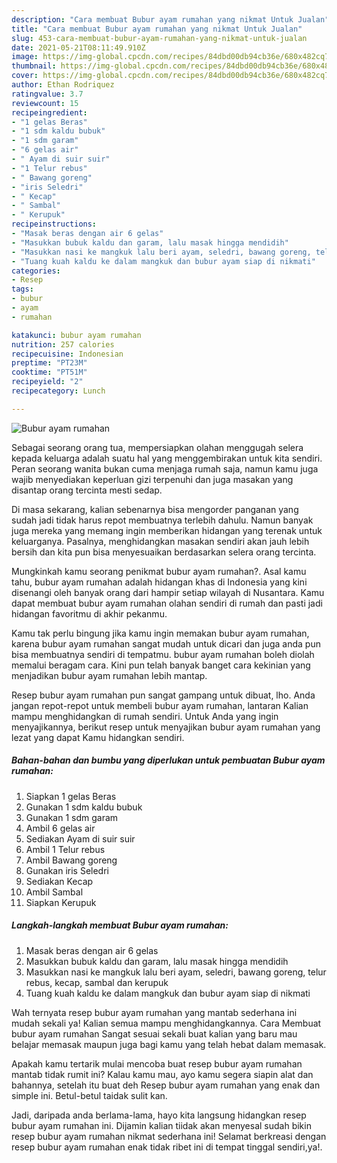 ```yaml
---
description: "Cara membuat Bubur ayam rumahan yang nikmat Untuk Jualan"
title: "Cara membuat Bubur ayam rumahan yang nikmat Untuk Jualan"
slug: 453-cara-membuat-bubur-ayam-rumahan-yang-nikmat-untuk-jualan
date: 2021-05-21T08:11:49.910Z
image: https://img-global.cpcdn.com/recipes/84dbd00db94cb36e/680x482cq70/bubur-ayam-rumahan-foto-resep-utama.jpg
thumbnail: https://img-global.cpcdn.com/recipes/84dbd00db94cb36e/680x482cq70/bubur-ayam-rumahan-foto-resep-utama.jpg
cover: https://img-global.cpcdn.com/recipes/84dbd00db94cb36e/680x482cq70/bubur-ayam-rumahan-foto-resep-utama.jpg
author: Ethan Rodriquez
ratingvalue: 3.7
reviewcount: 15
recipeingredient:
- "1 gelas Beras"
- "1 sdm kaldu bubuk"
- "1 sdm garam"
- "6 gelas air"
- " Ayam di suir suir"
- "1 Telur rebus"
- " Bawang goreng"
- "iris Seledri"
- " Kecap"
- " Sambal"
- " Kerupuk"
recipeinstructions:
- "Masak beras dengan air 6 gelas"
- "Masukkan bubuk kaldu dan garam, lalu masak hingga mendidih"
- "Masukkan nasi ke mangkuk lalu beri ayam, seledri, bawang goreng, telur rebus, kecap, sambal dan kerupuk"
- "Tuang kuah kaldu ke dalam mangkuk dan bubur ayam siap di nikmati"
categories:
- Resep
tags:
- bubur
- ayam
- rumahan

katakunci: bubur ayam rumahan 
nutrition: 257 calories
recipecuisine: Indonesian
preptime: "PT23M"
cooktime: "PT51M"
recipeyield: "2"
recipecategory: Lunch

---
```



![Bubur ayam rumahan](https://img-global.cpcdn.com/recipes/84dbd00db94cb36e/680x482cq70/bubur-ayam-rumahan-foto-resep-utama.jpg)

Sebagai seorang orang tua, mempersiapkan olahan menggugah selera kepada keluarga adalah suatu hal yang menggembirakan untuk kita sendiri. Peran seorang  wanita bukan cuma menjaga rumah saja, namun kamu juga wajib menyediakan keperluan gizi terpenuhi dan juga masakan yang disantap orang tercinta mesti sedap.

Di masa  sekarang, kalian sebenarnya bisa mengorder panganan yang sudah jadi tidak harus repot membuatnya terlebih dahulu. Namun banyak juga mereka yang memang ingin memberikan hidangan yang terenak untuk keluarganya. Pasalnya, menghidangkan masakan sendiri akan jauh lebih bersih dan kita pun bisa menyesuaikan berdasarkan selera orang tercinta. 



Mungkinkah kamu seorang penikmat bubur ayam rumahan?. Asal kamu tahu, bubur ayam rumahan adalah hidangan khas di Indonesia yang kini disenangi oleh banyak orang dari hampir setiap wilayah di Nusantara. Kamu dapat membuat bubur ayam rumahan olahan sendiri di rumah dan pasti jadi hidangan favoritmu di akhir pekanmu.

Kamu tak perlu bingung jika kamu ingin memakan bubur ayam rumahan, karena bubur ayam rumahan sangat mudah untuk dicari dan juga anda pun bisa membuatnya sendiri di tempatmu. bubur ayam rumahan boleh diolah memalui beragam cara. Kini pun telah banyak banget cara kekinian yang menjadikan bubur ayam rumahan lebih mantap.

Resep bubur ayam rumahan pun sangat gampang untuk dibuat, lho. Anda jangan repot-repot untuk membeli bubur ayam rumahan, lantaran Kalian mampu menghidangkan di rumah sendiri. Untuk Anda yang ingin menyajikannya, berikut resep untuk menyajikan bubur ayam rumahan yang lezat yang dapat Kamu hidangkan sendiri.

<!--inarticleads1-->

##### Bahan-bahan dan bumbu yang diperlukan untuk pembuatan Bubur ayam rumahan:

1. Siapkan 1 gelas Beras
1. Gunakan 1 sdm kaldu bubuk
1. Gunakan 1 sdm garam
1. Ambil 6 gelas air
1. Sediakan  Ayam di suir suir
1. Ambil 1 Telur rebus
1. Ambil  Bawang goreng
1. Gunakan iris Seledri
1. Sediakan  Kecap
1. Ambil  Sambal
1. Siapkan  Kerupuk




<!--inarticleads2-->

##### Langkah-langkah membuat Bubur ayam rumahan:

1. Masak beras dengan air 6 gelas
1. Masukkan bubuk kaldu dan garam, lalu masak hingga mendidih
1. Masukkan nasi ke mangkuk lalu beri ayam, seledri, bawang goreng, telur rebus, kecap, sambal dan kerupuk
1. Tuang kuah kaldu ke dalam mangkuk dan bubur ayam siap di nikmati




Wah ternyata resep bubur ayam rumahan yang mantab sederhana ini mudah sekali ya! Kalian semua mampu menghidangkannya. Cara Membuat bubur ayam rumahan Sangat sesuai sekali buat kalian yang baru mau belajar memasak maupun juga bagi kamu yang telah hebat dalam memasak.

Apakah kamu tertarik mulai mencoba buat resep bubur ayam rumahan mantab tidak rumit ini? Kalau kamu mau, ayo kamu segera siapin alat dan bahannya, setelah itu buat deh Resep bubur ayam rumahan yang enak dan simple ini. Betul-betul taidak sulit kan. 

Jadi, daripada anda berlama-lama, hayo kita langsung hidangkan resep bubur ayam rumahan ini. Dijamin kalian tiidak akan menyesal sudah bikin resep bubur ayam rumahan nikmat sederhana ini! Selamat berkreasi dengan resep bubur ayam rumahan enak tidak ribet ini di tempat tinggal sendiri,ya!.

